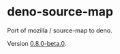 # deno-source-map

Port of mozilla / source-map to deno.

Version [0.8.0-beta.0](https://github.com/mozilla/source-map/releases/tag/0.8.0-beta.0).

